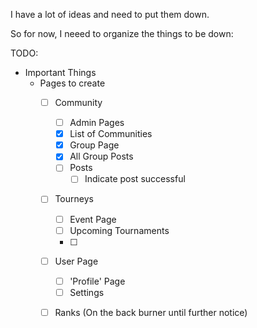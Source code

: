 

I have a lot of ideas and need to put them down.

So for now, I neeed to organize the things to be down:

TODO:

* Important Things
	* Pages to create
		- [ ] Community
			- [ ] Admin Pages
			- [x] List of Communities
			- [x] Group Page
			- [x] All Group Posts
			- [ ] Posts
				- [ ] Indicate post successful
		- [ ] Tourneys
			- [ ] Event Page
			- [ ] Upcoming Tournaments
			- [ ] 
		- [ ] User Page
			- [ ] 'Profile' Page
			- [ ] Settings
		- [ ] Ranks (On the back burner until further notice) 

